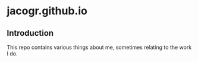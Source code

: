 # jacogr.github.io

## Introduction

This repo contains various things about me, sometimes relating to the work I do.

<!--

## Polkadot Articles

- [Polkadot Governance 2: Referenda, creating and retrieving](articles/howto-gov2-ref/README.md) (Published: 30 Sep 2022)

-->
